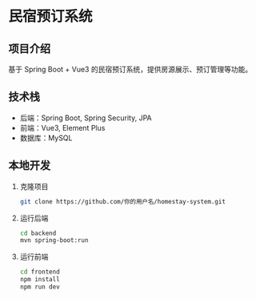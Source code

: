 # 民宿预订系统

## 项目介绍

基于 Spring Boot + Vue3 的民宿预订系统，提供房源展示、预订管理等功能。

## 技术栈

- 后端：Spring Boot, Spring Security, JPA
- 前端：Vue3, Element Plus
- 数据库：MySQL

## 本地开发

1. 克隆项目

   ```bash
   git clone https://github.com/你的用户名/homestay-system.git
   ```

2. 运行后端

   ```bash
   cd backend
   mvn spring-boot:run
   ```

3. 运行前端
   ```bash
   cd frontend
   npm install
   npm run dev
   ```
